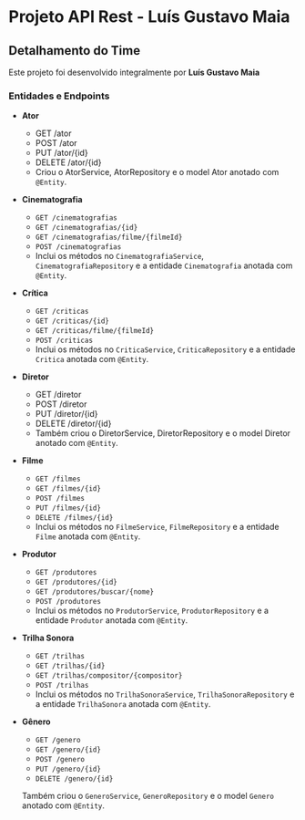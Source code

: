 # Projeto API Rest - Luís Gustavo Maia

## Detalhamento do Time

Este projeto foi desenvolvido integralmente por **Luís Gustavo Maia** 

### Entidades e Endpoints

- **Ator**
  - GET /ator
  - POST /ator
  - PUT /ator/{id}
  - DELETE /ator/{id}
  - Criou o AtorService, AtorRepository e o model Ator anotado com `@Entity`.

- **Cinematografia**
  - `GET /cinematografias`
  - `GET /cinematografias/{id}`
  - `GET /cinematografias/filme/{filmeId}`
  - `POST /cinematografias`
  - Inclui os métodos no `CinematografiaService`, `CinematografiaRepository` e a entidade `Cinematografia` anotada com `@Entity`.

- **Crítica**
  - `GET /criticas`
  - `GET /criticas/{id}`
  - `GET /criticas/filme/{filmeId}`
  - `POST /criticas`
  - Inclui os métodos no `CriticaService`, `CriticaRepository` e a entidade `Critica` anotada com `@Entity`.

- **Diretor**
  - GET /diretor
  - POST /diretor
  - PUT /diretor/{id}
  - DELETE /diretor/{id}
  - Também criou o DiretorService, DiretorRepository e o model Diretor anotado com `@Entity`.

- **Filme**
  - `GET /filmes`
  - `GET /filmes/{id}`
  - `POST /filmes`
  - `PUT /filmes/{id}`
  - `DELETE /filmes/{id}`
  - Inclui os métodos no `FilmeService`, `FilmeRepository` e a entidade `Filme` anotada com `@Entity`.

- **Produtor**
  - `GET /produtores`
  - `GET /produtores/{id}`
  - `GET /produtores/buscar/{nome}`
  - `POST /produtores`
  - Inclui os métodos no `ProdutorService`, `ProdutorRepository` e a entidade `Produtor` anotada com `@Entity`.

- **Trilha Sonora**
  - `GET /trilhas`
  - `GET /trilhas/{id}`
  - `GET /trilhas/compositor/{compositor}`
  - `POST /trilhas`
  - Inclui os métodos no `TrilhaSonoraService`, `TrilhaSonoraRepository` e a entidade `TrilhaSonora` anotada com `@Entity`.

- **Gênero**
  - `GET /genero`
  - `GET /genero/{id}`
  - `POST /genero`
  - `PUT /genero/{id}`
  - `DELETE /genero/{id}`

  Também criou o `GeneroService`, `GeneroRepository` e o model `Genero` anotado com `@Entity`.
